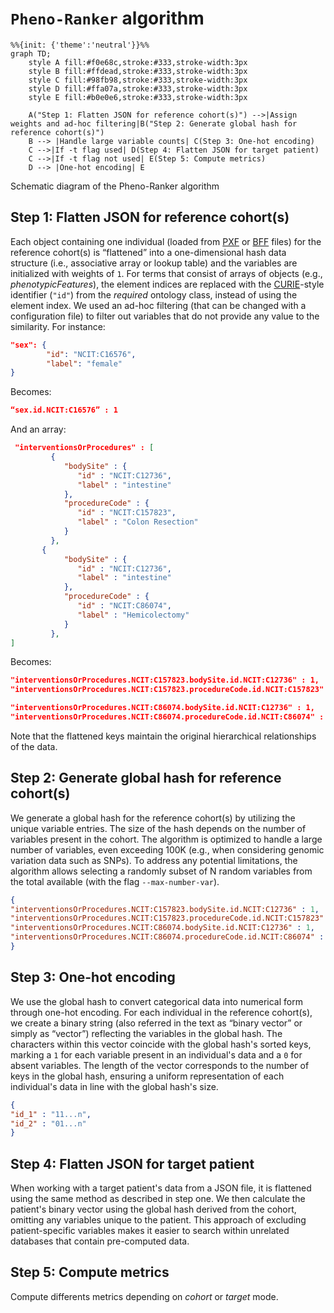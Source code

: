# `Pheno-Ranker` algorithm

```mermaid
%%{init: {'theme':'neutral'}}%%
graph TD;
    style A fill:#f0e68c,stroke:#333,stroke-width:3px
    style B fill:#ffdead,stroke:#333,stroke-width:3px
    style C fill:#98fb98,stroke:#333,stroke-width:3px
    style D fill:#ffa07a,stroke:#333,stroke-width:3px
    style E fill:#b0e0e6,stroke:#333,stroke-width:3px

    A("Step 1: Flatten JSON for reference cohort(s)") -->|Assign weights and ad-hoc filtering|B("Step 2: Generate global hash for reference cohort(s)")
    B --> |Handle large variable counts| C(Step 3: One-hot encoding)
    C -->|If -t flag used| D(Step 4: Flatten JSON for target patient)
    C -->|If -t flag not used| E(Step 5: Compute metrics)
    D --> |One-hot encoding| E
```

<figcaption>Schematic diagram of the Pheno-Ranker algorithm</figcaption>

## Step 1: Flatten JSON for reference cohort(s)

Each object containing one individual (loaded from [PXF](pxf.md) or [BFF](bff.md) files) for the reference cohort(s) is “flattened” into a one-dimensional hash data structure (i.e., associative array or lookup table) and the variables are initialized with weights of `1`. For terms that consist of arrays of objects (e.g., _phenotypicFeatures_), the element indices are replaced with the [CURIE](https://www.w3.org/TR/curie/)-style identifier (`"id"`) from the _required_ ontology class, instead of using the element index. We used an ad-hoc filtering (that can be changed with a configuration file) to filter out variables that do not provide any value to the similarity. For instance:

```json
"sex": {
        "id": "NCIT:C16576",
        "label": "female"
}
```

Becomes:

```json
“sex.id.NCIT:C16576” : 1
```

And an array:

```json
 "interventionsOrProcedures" : [
         {
            "bodySite" : {
               "id" : "NCIT:C12736",
               "label" : "intestine"
            },
            "procedureCode" : {
               "id" : "NCIT:C157823",
               "label" : "Colon Resection"
            }
         },
       {
            "bodySite" : {
               "id" : "NCIT:C12736",
               "label" : "intestine"
            },
            "procedureCode" : {
               "id" : "NCIT:C86074",
               "label" : "Hemicolectomy"
            }
         },
]

```

Becomes:
```json
"interventionsOrProcedures.NCIT:C157823.bodySite.id.NCIT:C12736" : 1,
"interventionsOrProcedures.NCIT:C157823.procedureCode.id.NCIT:C157823" : 1,

"interventionsOrProcedures.NCIT:C86074.bodySite.id.NCIT:C12736" : 1,
"interventionsOrProcedures.NCIT:C86074.procedureCode.id.NCIT:C86074" : 1,
```

Note that the flattened keys maintain the original hierarchical relationships of the data.

## Step 2: Generate global hash for reference cohort(s)

We generate a global hash for the reference cohort(s) by utilizing the unique variable entries. The size of the hash depends on the number of variables present in the cohort. The algorithm is optimized to handle a large number of variables, even exceeding 100K (e.g., when considering genomic variation data such as SNPs). To address any potential limitations, the algorithm allows selecting a randomly subset of N random variables from the total available (with the flag `--max-number-var`).

```json
{
"interventionsOrProcedures.NCIT:C157823.bodySite.id.NCIT:C12736" : 1,
"interventionsOrProcedures.NCIT:C157823.procedureCode.id.NCIT:C157823" : 1,
"interventionsOrProcedures.NCIT:C86074.bodySite.id.NCIT:C12736" : 1,
"interventionsOrProcedures.NCIT:C86074.procedureCode.id.NCIT:C86074" : 1,
}
```

## Step 3: One-hot encoding

We use the global hash to convert categorical data into numerical form through one-hot encoding. For each individual in the reference cohort(s), we create a binary string (also referred in the text as “binary vector” or simply as “vector”) reflecting the variables in the global hash. The characters within this vector coincide with the global hash's sorted keys, marking a `1` for each variable present in an individual's data and a `0` for absent variables. The length of the vector corresponds to the number of keys in the global hash, ensuring a uniform representation of each individual's data in line with the global hash's size.

```json
{
"id_1" : "11...n",
"id_2" : "01...n"
}
```

## Step 4: Flatten JSON for target patient

When working with a target patient's data from a JSON file, it is flattened using the same method as described in step one. We then calculate the patient's binary vector using the global hash derived from the cohort, omitting any variables unique to the patient. This approach of excluding patient-specific variables makes it easier to search within unrelated databases that contain pre-computed data.

## Step 5: Compute metrics

Compute differents metrics depending on _cohort_ or _target_ mode.
